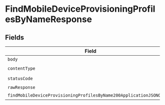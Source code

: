 # FindMobileDeviceProvisioningProfilesByNameResponse


## Fields

| Field                                                                                                                                                   | Type                                                                                                                                                    | Required                                                                                                                                                | Description                                                                                                                                             |
| ------------------------------------------------------------------------------------------------------------------------------------------------------- | ------------------------------------------------------------------------------------------------------------------------------------------------------- | ------------------------------------------------------------------------------------------------------------------------------------------------------- | ------------------------------------------------------------------------------------------------------------------------------------------------------- |
| `body`                                                                                                                                                  | *Uint8Array*                                                                                                                                            | :heavy_minus_sign:                                                                                                                                      | N/A                                                                                                                                                     |
| `contentType`                                                                                                                                           | *string*                                                                                                                                                | :heavy_check_mark:                                                                                                                                      | N/A                                                                                                                                                     |
| `statusCode`                                                                                                                                            | *number*                                                                                                                                                | :heavy_check_mark:                                                                                                                                      | N/A                                                                                                                                                     |
| `rawResponse`                                                                                                                                           | [AxiosResponse>](https://axios-http.com/docs/res_schema)                                                                                                | :heavy_minus_sign:                                                                                                                                      | N/A                                                                                                                                                     |
| `findMobileDeviceProvisioningProfilesByName200ApplicationJSONObject`                                                                                    | [FindMobileDeviceProvisioningProfilesByName200ApplicationJSON](../../models/operations/findmobiledeviceprovisioningprofilesbyname200applicationjson.md) | :heavy_minus_sign:                                                                                                                                      | OK                                                                                                                                                      |